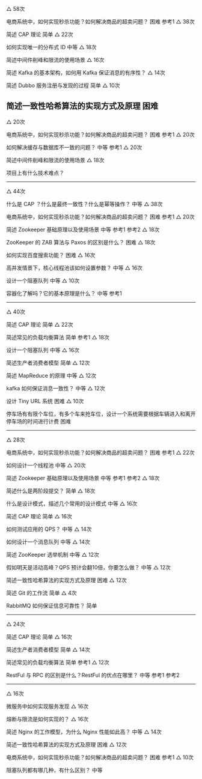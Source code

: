 △ 58次

电商系统中，如何实现秒杀功能？如何解决商品的超卖问题？  困难 参考1
△ 38次

简述 CAP 理论  简单
△ 22次

如何实现唯一的分布式 ID  中等
△ 18次

简述中间件削峰和限流的使用场景
△ 16次

简述 Kafka 的基本架构，如何用 Kafka 保证消息的有序性？
△ 14次

简述 Dubbo 服务注册与发现的过程  简单
△ 10次

简述一致性哈希算法的实现方式及原理  困难
----
△ 20次

电商系统中，如何实现秒杀功能？如何解决商品的超卖问题？  困难 参考1
△ 20次

如何解决缓存与数据库不一致的问题？  中等 参考1
△ 20次

简述中间件削峰和限流的使用场景
△ 18次

项目上有什么技术难点？

-----

△ 44次

什么是 CAP ？什么是最终一致性？什么是幂等操作？  中等
△ 38次

电商系统中，如何实现秒杀功能？如何解决商品的超卖问题？  困难 参考1
△ 20次

简述 Zookeeper 基础原理以及使用场景  中等 参考1 参考2
△ 18次

ZooKeeper 的 ZAB 算法与 Paxos 的区别是什么？  困难
△ 18次

如何实现百度搜索功能？  困难
△ 16次

高并发情景下，核心线程池该如何设置参数？  中等
△ 16次

设计一个阻塞队列  中等
△ 10次

容器化了解吗？它的基本原理是什么？  中等 参考1

-----
△ 40次

简述 CAP 理论  简单
△ 22次

简述常见的负载均衡算法  简单 参考1
△ 18次

设计一个阻塞队列  中等
△ 16次

简述生产者消费者模型  简单
△ 12次

简述 MapReduce 的原理  中等
△ 12次

kafka 如何保证消息一致性？  中等
△ 12次

设计 Tiny URL 系统  困难
△ 10次

停车场有有限个车位，有多个车来抢车位，设计一个系统需要根据车辆进入和离开停车场的时间进行计费  困难

----
△ 28次

电商系统中，如何实现秒杀功能？如何解决商品的超卖问题？  困难 参考1
△ 22次

如何设计一个线程池  中等
△ 20次

简述 Zookeeper 基础原理以及使用场景  中等 参考1 参考2
△ 18次

简述什么是两阶段提交？  简单
△ 18次

什么是设计模式，描述几个常用的设计模式  中等
△ 16次

简述 CAP 理论  简单
△ 16次

如何测试应用的 QPS？  中等
△ 14次

如何设计一个消息队列  中等
△ 14次

简述 ZooKeeper 选举机制  中等
△ 12次

假如明天是活动高峰？QPS 预计会翻10倍，你要怎么做？  中等
△ 12次

简述一致性哈希算法的实现方式及原理  困难
△ 12次

简述 Git 的工作流  简单
△ 4次

RabbitMQ 如何保证信息可靠性？  简单

---

△ 24次

简述 CAP 理论  简单
△ 16次

简述生产者消费者模型  简单
△ 14次

简述常见的负载均衡算法  简单 参考1
△ 12次

RestFul 与 RPC 的区别是什么？RestFul 的优点在哪里？  中等 参考1 参考2

----
△ 16次

微服务中如何实现服务发现
△ 16次

熔断与限流是如何实现的？
△ 16次

简述 Nginx 的工作模型，为什么 Nginx 性能如此高？  中等
△ 14次

简述一致性哈希算法的实现方式及原理  困难
△ 12次

电商系统中，如何实现秒杀功能？如何解决商品的超卖问题？  困难 参考1
△ 10次

阻塞队列都有哪几种，有什么区别？  中等